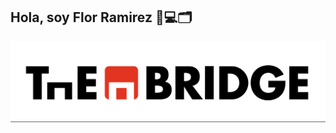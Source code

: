 ## Hola, soy Flor Ramirez 🐍💻🗂️


![imagen](https://github.com/FlorDRamirez/Ramp_Up/blob/main/TheBridge_logo.png)

